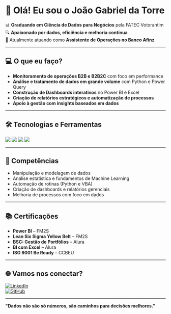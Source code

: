 # 👋 Olá! Eu sou o João Gabriel da Torre

📊 **Graduando em Ciência de Dados para Negócios** pela FATEC Votorantim  
🔍 **Apaixonado por dados, eficiência e melhoria contínua**  
🚀 Atualmente atuando como **Assistente de Operações no Banco Afinz**

---

## 💻 **O que eu faço?**

- **Monitoramento de operações B2B e B2B2C** com foco em performance  
- **Análise e tratamento de dados em grande volume** com Python e Power Query  
- **Construção de Dashboards interativos** no Power BI e Excel  
- **Criação de relatórios estratégicos e automatização de processos**  
- **Apoio à gestão com insights baseados em dados**

---

## 🛠️ **Tecnologias e Ferramentas**

<img src="https://img.shields.io/badge/-Python-3776AB?style=for-the-badge&logo=python&logoColor=white"/> 
<img src="https://img.shields.io/badge/-Excel-217346?style=for-the-badge&logo=microsoft-excel&logoColor=white"/> 
<img src="https://img.shields.io/badge/-Power%20BI-F2C811?style=for-the-badge&logo=powerbi&logoColor=black"/>  
<img src="https://img.shields.io/badge/-SQL-4479A1?style=for-the-badge&logo=postgresql&logoColor=white"/>  

---

## 🎯 **Competências**

- Manipulação e modelagem de dados  
- Análise estatística e fundamentos de Machine Learning  
- Automação de rotinas (Python e VBA)  
- Criação de dashboards e relatórios gerenciais  
- Melhoria de processos com foco em dados  

---

## 📚 **Certificações**

- **Power BI** – FM2S  
- **Lean Six Sigma Yellow Belt** – FM2S  
- **BSC: Gestão de Portfólios** – Alura  
- **BI com Excel** – Alura  
- **ISO 9001 Be Ready** – CCBEU  

---

## 🌐 **Vamos nos conectar?**

[![LinkedIn](https://img.shields.io/badge/-LinkedIn-0A66C2?style=for-the-badge&logo=linkedin&logoColor=white)](https://www.linkedin.com/in/joaogabrieltorre)  
[![GitHub](https://img.shields.io/badge/-GitHub-181717?style=for-the-badge&logo=github&logoColor=white)](https://github.com/joao-torre)

---

**"Dados não são só números, são caminhos para decisões melhores."**  
